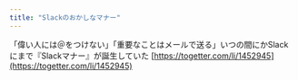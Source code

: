 ```yaml
---
title: "Slackのおかしなマナー"
---
```


「偉い人には＠をつけない」「重要なことはメールで送る」いつの間にかSlackにまで『Slackマナー』が誕生していた
[https://togetter.com/li/1452945](https://togetter.com/li/1452945)
